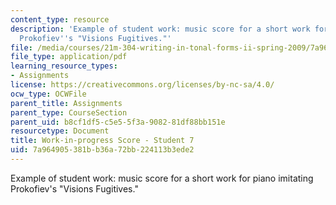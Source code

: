 ```yaml
---
content_type: resource
description: 'Example of student work: music score for a short work for piano imitating
  Prokofiev''s "Visions Fugitives."'
file: /media/courses/21m-304-writing-in-tonal-forms-ii-spring-2009/7a964905381bb36a72bb224113b3ede2_MIT21M_304s09_sw07.pdf
file_type: application/pdf
learning_resource_types:
- Assignments
license: https://creativecommons.org/licenses/by-nc-sa/4.0/
ocw_type: OCWFile
parent_title: Assignments
parent_type: CourseSection
parent_uid: b8cf1df5-c5e5-5f3a-9082-81df88bb151e
resourcetype: Document
title: Work-in-progress Score - Student 7
uid: 7a964905-381b-b36a-72bb-224113b3ede2
---
```

Example of student work: music score for a short work for piano imitating Prokofiev's "Visions Fugitives."
